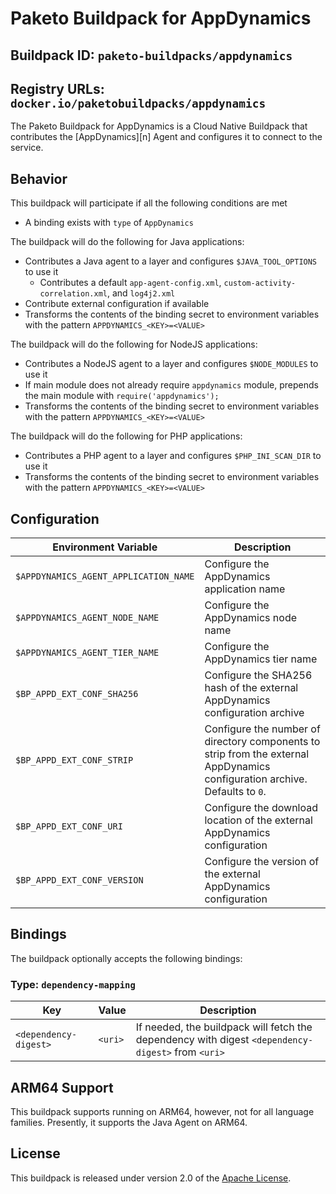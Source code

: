 # Paketo Buildpack for AppDynamics

## Buildpack ID: `paketo-buildpacks/appdynamics`
## Registry URLs: `docker.io/paketobuildpacks/appdynamics`
The Paketo Buildpack for AppDynamics is a Cloud Native Buildpack that contributes the [AppDynamics][n] Agent and configures it to
connect to the service.

[a]: https://www.appdynamics.com

## Behavior
This buildpack will participate if all the following conditions are met

* A binding exists with `type` of `AppDynamics`

The buildpack will do the following for Java applications:

* Contributes a Java agent to a layer and configures `$JAVA_TOOL_OPTIONS` to use it
  * Contributes a default `app-agent-config.xml`, `custom-activity-correlation.xml`, and `log4j2.xml`
* Contribute external configuration if available
* Transforms the contents of the binding secret to environment variables with the pattern `APPDYNAMICS_<KEY>=<VALUE>`

The buildpack will do the following for NodeJS applications:

* Contributes a NodeJS agent to a layer and configures `$NODE_MODULES` to use it
* If main module does not already require `appdynamics` module, prepends the main module with `require('appdynamics');`
* Transforms the contents of the binding secret to environment variables with the pattern `APPDYNAMICS_<KEY>=<VALUE>`

The buildpack will do the following for PHP applications:

* Contributes a PHP agent to a layer and configures `$PHP_INI_SCAN_DIR` to use it
* Transforms the contents of the binding secret to environment variables with the pattern `APPDYNAMICS_<KEY>=<VALUE>`

## Configuration
| Environment Variable | Description
| -------------------- | -----------
| `$APPDYNAMICS_AGENT_APPLICATION_NAME` | Configure the AppDynamics application name
| `$APPDYNAMICS_AGENT_NODE_NAME` | Configure the AppDynamics node name
| `$APPDYNAMICS_AGENT_TIER_NAME` | Configure the AppDynamics tier name
| `$BP_APPD_EXT_CONF_SHA256` | Configure the SHA256 hash of the external AppDynamics configuration archive
| `$BP_APPD_EXT_CONF_STRIP` | Configure the number of directory components to strip from the external AppDynamics configuration archive. Defaults to `0`.
| `$BP_APPD_EXT_CONF_URI` | Configure the download location of the external AppDynamics configuration
| `$BP_APPD_EXT_CONF_VERSION` | Configure the version of the external AppDynamics configuration

## Bindings
The buildpack optionally accepts the following bindings:

### Type: `dependency-mapping`
|Key                   | Value   | Description
|----------------------|---------|------------
|`<dependency-digest>` | `<uri>` | If needed, the buildpack will fetch the dependency with digest `<dependency-digest>` from `<uri>`

## ARM64 Support

This buildpack supports running on ARM64, however, not for all language families. Presently, it supports the Java Agent on ARM64.

## License

This buildpack is released under version 2.0 of the [Apache License][a].

[a]: http://www.apache.org/licenses/LICENSE-2.0
